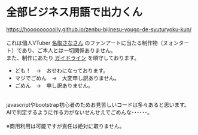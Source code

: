 # 全部ビジネス用語で出力くん
https://hooooooooolly.github.io/zenbu-bijinesu-yougo-de-syuturyoku-kun/<br>
<br>
これは個人VTuber [名取さなさん](https://twitter.com/sana_natori) のファンアートに当たる制作物（ヌォンタート）であり、ご本人とは一切関係ありません。<br>
また、制作にあたり [ガイドライン](https://natorisana.com/guideline/) を順守しております。
<br>
- ども！　→　おせわになっております。<br>
- マジでごめん　→　大変申し訳ありません。<br>
- ごめん　→　申し訳ありません。<br>
<br>
javascriptやbootstrap初心者のためお見苦しいコードは多々あると思います。<br>
AIで判定するように作る力がないせんせえでごめんな･･････。<br>
<br>
※商用利用は可能ですが責任は絶対に取りません。<br>
